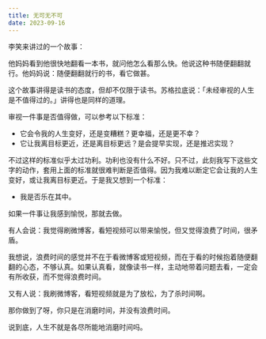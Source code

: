 ```yaml
---
title: 无可无不可
date: 2023-09-16
---
```

李笑来讲过的一个故事：

他妈妈看到他很快地翻看一本书，就问他怎么看那么快。他说这种书随便翻翻就行。他妈妈说：随便翻翻就行的书，看它做甚。

这个故事讲得是读书的态度，但却不仅限于读书。苏格拉底说：「未经审视的人生是不值得过的。」讲得也是同样的道理。

审视一件事是否值得做，可以参考以下标准：

- 它会令我的人生变好，还是变糟糕？更幸福，还是更不幸？
- 它让我离目标更近，还是离目标更远？是会提早实现，还是推迟实现？

不过这样的标准似乎太过功利。功利也没有什么不好。只不过，此刻我写下这些文字的动作，套用上面的标准就很难判断是否值得。因为我难以断定它会让我的人生变好，或让我离目标更近。于是我又想到一个标准：

- 我是否乐在其中。

如果一件事让我感到愉悦，那就去做。

有人会说：我觉得刷微博客，看短视频可以带来愉悦，但又觉得浪费了时间，很矛盾。

我想说，浪费时间的感觉并不在于看微博客或短视频，而在于看的时候抱着随便翻翻的心态，不够认真。如果认真看，就像读书一样，主动地带着问题去看，一定会有所收获，而不觉得浪费时间。

又有人说：我刷微博客，看短视频就是为了放松，为了杀时间啊。

那你做到了呀，你只是在消磨时间，并没有浪费时间。

说到底，人生不就是各尽所能地消磨时间吗。